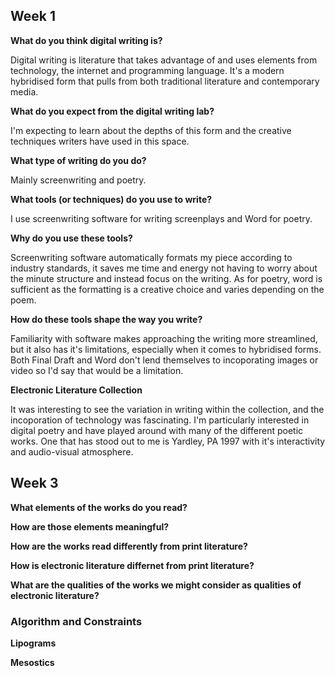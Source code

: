 ## Week 1

**What do you think digital writing is?**

Digital writing is literature that takes advantage of and uses elements from technology, the internet and programming language. It's a modern hybridised form that pulls from both traditional literature and contemporary media.

**What do you expect from the digital writing lab?**

I'm expecting to learn about the depths of this form and the creative techniques writers have used in this space. 

**What type of writing do you do?**

Mainly screenwriting and poetry.

**What tools (or techniques) do you use to write?**

I use screenwriting software for writing screenplays and Word for poetry. 

**Why do you use these tools?**

Screenwriting software automatically formats my piece according to industry standards, it saves me time and energy not having to worry about the minute structure and instead focus on the writing. As for poetry, word is sufficient as the formatting is a creative choice and varies depending on the poem.

**How do these tools shape the way you write?**

Familiarity with software makes approaching the writing more streamlined, but it also has it's limitations, especially when it comes to hybridised forms. Both Final Draft and Word don't lend themselves to incoporating images or video so I'd say that would be a limitation.

**Electronic Literature Collection**

It was interesting to see the variation in writing within the collection, and the incoporation of technology was fascinating. I'm particularly interested in digital poetry and have played around with many of the different poetic works. One that has stood out to me is Yardley, PA 1997 with it's interactivity and audio-visual atmosphere.

## Week 3

**What elements of the works do you read?**



**How are those elements meaningful?**

**How are the works read differently from print literature?**

**How is electronic literature differnet from print literature?**

**What are the qualities of the works we might consider as qualities of electronic literature?**

### Algorithm and Constraints

**Lipograms**


**Mesostics**
